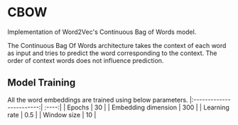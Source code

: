 # CBOW
Implementation of Word2Vec's Continuous Bag of Words model.

The Continuous Bag Of Words architecture takes the context of each word as input and tries to predict the word corresponding to the context. The order of context words does not influence prediction.

##  Model Training
All the word embeddings are trained using below parameters.
|:------------------------:| :----:|
| Epochs                   |  30   |
| Embedding dimension      |  300  |
| Learning rate            |  0.5  |
| Window size              |  10   |
